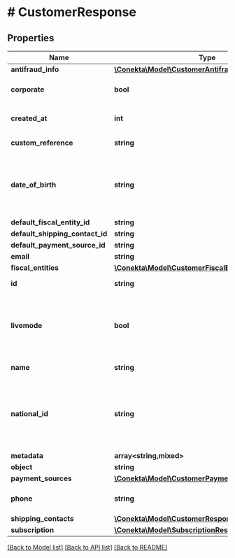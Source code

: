 # # CustomerResponse

## Properties

Name | Type | Description | Notes
------------ | ------------- | ------------- | -------------
**antifraud_info** | [**\Conekta\Model\CustomerAntifraudInfoResponse**](CustomerAntifraudInfoResponse.md) |  | [optional]
**corporate** | **bool** | true if the customer is a company | [optional]
**created_at** | **int** | Creation date of the object |
**custom_reference** | **string** | Custom reference | [optional]
**date_of_birth** | **string** | It is a parameter that allows to identify the date of birth of the client. | [optional]
**default_fiscal_entity_id** | **string** |  | [optional]
**default_shipping_contact_id** | **string** |  | [optional]
**default_payment_source_id** | **string** |  | [optional]
**email** | **string** |  | [optional]
**fiscal_entities** | [**\Conekta\Model\CustomerFiscalEntitiesResponse**](CustomerFiscalEntitiesResponse.md) |  | [optional]
**id** | **string** | Customer&#39;s ID |
**livemode** | **bool** | true if the object exists in live mode or the value false if the object exists in test mode |
**name** | **string** | Customer&#39;s name |
**national_id** | **string** | It is a parameter that allows to identify the national identification number of the client. | [optional]
**metadata** | **array<string,mixed>** |  | [optional]
**object** | **string** |  |
**payment_sources** | [**\Conekta\Model\CustomerPaymentMethodsResponse**](CustomerPaymentMethodsResponse.md) |  | [optional]
**phone** | **string** | Customer&#39;s phone number | [optional]
**shipping_contacts** | [**\Conekta\Model\CustomerResponseShippingContacts**](CustomerResponseShippingContacts.md) |  | [optional]
**subscription** | [**\Conekta\Model\SubscriptionResponse**](SubscriptionResponse.md) |  | [optional]

[[Back to Model list]](../../README.md#models) [[Back to API list]](../../README.md#endpoints) [[Back to README]](../../README.md)
